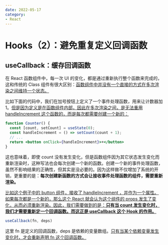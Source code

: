 ```yaml
---
date: 2022-05-17
category:
- React
---
```

# Hooks（2）：避免重复定义回调函数

## useCallback：缓存回调函数

在 React 函数组件中，每一次 UI 的变化，都是通过重新执行整个函数来完成的，这和传统的 Class 组件有很大区别：<u>函数组件中并没有一个直接的方式在多次渲染之间维持一个状态。</u>

比如下面的代码中，我们在加号按钮上定义了一个事件处理函数，用来让计数器加 1。<u>但是因为定义是在函数组件内部，因此在多次渲染之间，是无法重用 handleIncrement 这个函数的，而是每次都需要创建一个新的：</u>

```jsx
function Counter() {
  const [count, setCount] = useState(0);
  const handleIncrement = () => setCount(count + 1);
  // ...
  return <button onClick={handleIncrement}>+</button>
}
```

这也意味着，即使 count 没有发生变化，但是函数组件因为其它状态发生变化而重新渲染时，这种写法也会每次创建一个新的函数。创建一个新的事件处理函数，虽然不影响结果的正确性，但其实是没必要的。因为这样做不仅增加了系统的开销，更重要的是：**每次创建新函数的方式会让接收事件处理函数的组件，需要重新渲染。**

<u>比如这个例子中的 button 组件，接收了 handleIncrement ，并作为一个属性。如果每次都是一个新的，那么这个 React 就会认为这个组件的 props 发生了变化，从而必须重新渲染。因此，我们需要做到的是：**只有当 count 发生变化时，我们才需要重新定一个回调函数。而这正是 useCallback 这个 Hook 的作用。**</u>

```js
useCallback(fn, deps)
```

这里 fn 是定义的回调函数，deps 是依赖的变量数组。<u>只有当某个依赖变量发生变化时，才会重新声明 fn 这个回调函数。</u>

